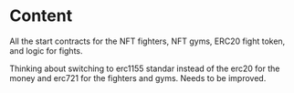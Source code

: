 # Content
All the start contracts for the NFT fighters, NFT gyms, ERC20 fight token, and logic for fights.

Thinking about switching to erc1155 standar instead of the erc20 for the money and erc721 for the fighters and gyms.
Needs to be improved.